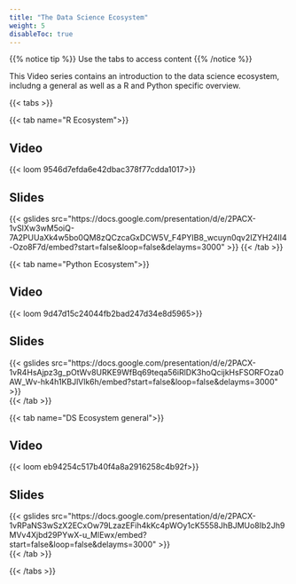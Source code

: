 ```yaml
---
title: "The Data Science Ecosystem"
weight: 5
disableToc: true
---
```


{{% notice tip %}} Use the tabs to access content
{{% /notice %}}

This Video series contains an introduction to the data science ecosystem, includng a general as well as a R and Python specific overview.

{{< tabs >}}

{{< tab name="R Ecosystem">}}
  <h2>Video</h2>
  {{< loom 9546d7efda6e42dbac378f77cdda1017>}}
  
  <h2>Slides</h2>  
  {{< gslides src="https://docs.google.com/presentation/d/e/2PACX-1vSIXw3wM5oiQ-7A2PUUaXk4w5bo0QM8zQCzcaGxDCW5V_F4PYIB8_wcuyn0qv2IZYH24II4-Ozo8F7d/embed?start=false&loop=false&delayms=3000" >}}
{{< /tab >}}

{{< tab name="Python Ecosystem">}}
<div>
  <h2>Video</h2>
  {{< loom 9d47d15c24044fb2bad247d34e8d5965>}}
  
  <h2>Slides</h2>  
  {{< gslides src="https://docs.google.com/presentation/d/e/2PACX-1vR4HsAjpz3g_pOtWv8URKE9WfBq69teqa56iRlDK3hoQcijkHsFSORFOza0AW_Wv-hk4h1KBJlVlk6h/embed?start=false&loop=false&delayms=3000" >}}
</div>
{{< /tab >}}
  
{{< tab name="DS Ecosystem general">}}
<div>
  <h2>Video</h2>
  {{< loom eb94254c517b40f4a8a2916258c4b92f>}}
  
  <h2>Slides</h2>  
  {{< gslides src="https://docs.google.com/presentation/d/e/2PACX-1vRPaNS3wSzX2ECxOw79LzazEFih4kKc4pWOy1cK5558JhBJMUo8Ib2Jh9MVv4Xjbd29PYwX-u_MlEwx/embed?start=false&loop=false&delayms=3000" >}}
</div>
{{< /tab >}}

{{< /tabs >}}
